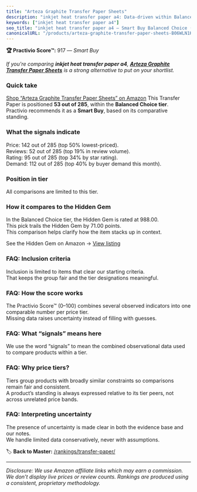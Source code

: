 ```yaml
---
title: "Arteza Graphite Transfer Paper Sheets"
description: "inkjet heat transfer paper a4: Data-driven within Balanced Choice ranking using the Practivio Score™. Positioned by quality, value, demand, findability, moment…"
keywords: ["inkjet heat transfer paper a4"]
seo_title: "inkjet heat transfer paper a4 — Smart Buy Balanced Choice (2025)"
canonicalURL: "/products/arteza-graphite-transfer-paper-sheets-B06WLN1KF4/"
---
```


**🏆 Practivio Score™:** 917 — _Smart Buy_


*If you're comparing **inkjet heat transfer paper a4**, **[Arteza Graphite Transfer Paper Sheets](https://www.amazon.com/dp/B06WLN1KF4?tag=practivio-20)** is a strong alternative to put on your shortlist.*
### Quick take
[Shop “Arteza Graphite Transfer Paper Sheets” on Amazon](https://www.amazon.com/dp/B06WLN1KF4?tag=practivio-20)
This Transfer Paper is positioned **53 out of 285**, within the **Balanced Choice tier**.  
Practivio recommends it as a **Smart Buy**, based on its comparative standing.

### What the signals indicate
Price: 142 out of 285 (top 50% lowest-priced).  
Reviews: 52 out of 285 (top 19% in review volume).  
Rating: 95 out of 285 (top 34% by star rating).  
Demand: 112 out of 285 (top 40% by buyer demand this month).

### Position in tier
All comparisons are limited to this tier.

### How it compares to the Hidden Gem
In the Balanced Choice tier, the Hidden Gem is rated at 988.00.  
This pick trails the Hidden Gem by 71.00 points.  
This comparison helps clarify how the item stacks up in context.  

See the Hidden Gem on Amazon → [View listing](https://www.amazon.com/dp/B073XRLZ6Z?tag=practivio-20)

### FAQ: Inclusion criteria
Inclusion is limited to items that clear our starting criteria.  
That keeps the group fair and the tier designations meaningful.

### FAQ: How the score works
The Practivio Score™ (0–100) combines several observed indicators into one comparable number per price tier.  
Missing data raises uncertainty instead of filling with guesses.

### FAQ: What “signals” means here
We use the word “signals” to mean the combined observational data used to compare products within a tier.

### FAQ: Why price tiers?
Tiers group products with broadly similar constraints so comparisons remain fair and consistent.  
A product’s standing is always expressed relative to its tier peers, not across unrelated price bands.

### FAQ: Interpreting uncertainty
The presence of uncertainty is made clear in both the evidence base and our notes.  
We handle limited data conservatively, never with assumptions.


🏷️ **Back to Master:** [/rankings/transfer-paper/](/rankings/transfer-paper/)

---
_Disclosure: We use Amazon affiliate links which may earn a commission. We don’t display live prices or review counts. Rankings are produced using a consistent, proprietary methodology._
